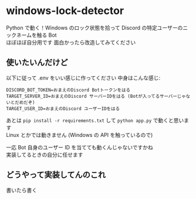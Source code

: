 # windows-lock-detector

Python で動く！Windows のロック状態を拾って Discord の特定ユーザーのニックネームを触る Bot  
ほぼほぼ自分用です 面白かったら改造してみてください

## 使いたいんだけど

以下に従って .env をいい感じに作ってください 中身はこんな感じ:

```.env
DISCORD_BOT_TOKEN=おまえのDiscord Botトークンをはる
TARGET_SERVER_ID=おまえのDiscord サーバーIDをはる (Botが入ってるサーバーじゃないとだめだぞ)
TARGET_USER_ID=おまえのDiscord ユーザーIDをはる
```

あとは `pip install -r requirements.txt` して `python app.py` で動くと思います  
Linux とかでは動きません (Windows の API を触っているので)

一応 Bot 自身のユーザー ID を当てても動くんじゃないですかね  
実装してるときの自分に任せます

## どうやって実装してんのこれ

書いたら書く
